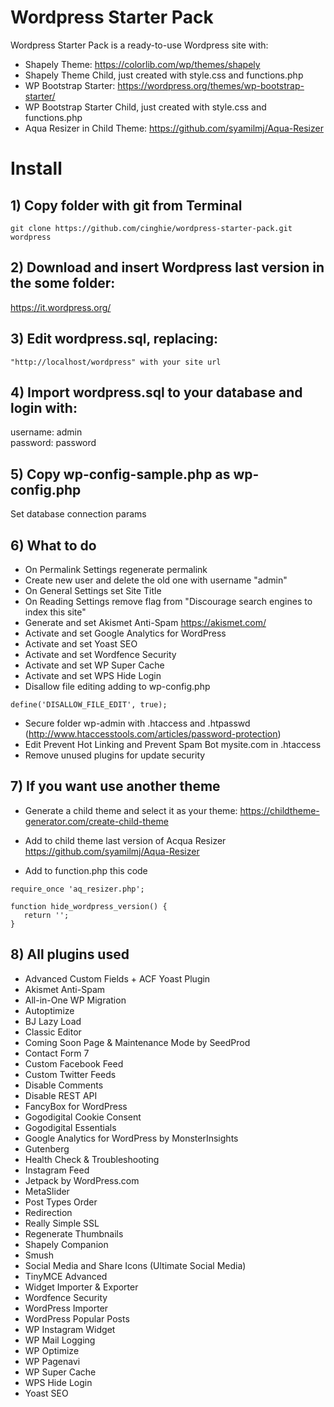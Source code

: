 # Wordpress Starter Pack
Wordpress Starter Pack is a ready-to-use Wordpress site with:

- Shapely Theme: https://colorlib.com/wp/themes/shapely
- Shapely Theme Child, just created with style.css and functions.php
- WP Bootstrap Starter: https://wordpress.org/themes/wp-bootstrap-starter/
- WP Bootstrap Starter Child, just created with style.css and functions.php
- Aqua Resizer in Child Theme: https://github.com/syamilmj/Aqua-Resizer

# Install

## 1) Copy folder with git from Terminal

```
git clone https://github.com/cinghie/wordpress-starter-pack.git wordpress
```

## 2) Download and insert Wordpress last version in the some folder:

https://it.wordpress.org/

## 3) Edit wordpress.sql, replacing:

```
"http://localhost/wordpress" with your site url
```

## 4) Import wordpress.sql to your database and login with:

username: admin  
password: password

## 5) Copy wp-config-sample.php as wp-config.php  

Set database connection params

## 6) What to do

 - On Permalink Settings regenerate permalink  
 - Create new user and delete the old one with username "admin"  
 - On General Settings set Site Title  
 - On Reading Settings remove flag from "Discourage search engines to index this site"  
 - Generate and set Akismet Anti-Spam https://akismet.com/  
 - Activate and set Google Analytics for WordPress  
 - Activate and set Yoast SEO 
 - Activate and set Wordfence Security  
 - Activate and set WP Super Cache
 - Activate and set WPS Hide Login
 - Disallow file editing adding to wp-config.php
 ```
 define('DISALLOW_FILE_EDIT', true);
 ```
 - Secure folder wp-admin with .htaccess and .htpasswd (http://www.htaccesstools.com/articles/password-protection)
 - Edit Prevent Hot Linking and Prevent Spam Bot mysite.com in .htaccess
 - Remove unused plugins for update security   
 
## 7) If you want use another theme 

 - Generate a child theme and select it as your theme:  https://childtheme-generator.com/create-child-theme  

 - Add to child theme last version of Acqua Resizer  https://github.com/syamilmj/Aqua-Resizer  
 
 - Add to function.php this code  
 
 ```
require_once 'aq_resizer.php';

function hide_wordpress_version() {
	return '';
}
 ```
 
## 8) All plugins used

 - Advanced Custom Fields + ACF Yoast Plugin  
 - Akismet Anti-Spam  
 - All-in-One WP Migration  
 - Autoptimize  
 - BJ Lazy Load  
 - Classic Editor  
 - Coming Soon Page & Maintenance Mode by SeedProd 
 - Contact Form 7   
 - Custom Facebook Feed  
 - Custom Twitter Feeds  
 - Disable Comments  
 - Disable REST API  
 - FancyBox for WordPress  
 - Gogodigital Cookie Consent  
 - Gogodigital Essentials  
 - Google Analytics for WordPress by MonsterInsights  
 - Gutenberg  
 - Health Check & Troubleshooting  
 - Instagram Feed  
 - Jetpack by WordPress.com  
 - MetaSlider  
 - Post Types Order  
 - Redirection  
 - Really Simple SSL  
 - Regenerate Thumbnails  
 - Shapely Companion  
 - Smush  
 - Social Media and Share Icons (Ultimate Social Media)  
 - TinyMCE Advanced  
 - Widget Importer & Exporter  
 - Wordfence Security  
 - WordPress Importer  
 - WordPress Popular Posts  
 - WP Instagram Widget  
 - WP Mail Logging  
 - WP Optimize  
 - WP Pagenavi  
 - WP Super Cache  
 - WPS Hide Login  
 - Yoast SEO  
